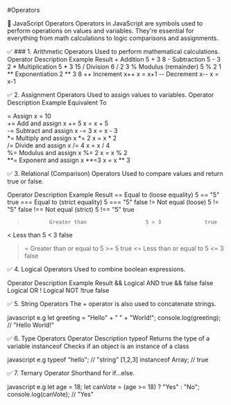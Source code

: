 #Operators
 
  🔧 JavaScript Operators
Operators in JavaScript are symbols used to perform operations on values and variables. They're essential for everything from math calculations to logic comparisons and assignments.

✅ ### 1. Arithmetic Operators
Used to perform mathematical calculations.
   Operator      	Description	         Example	       Result
     +	           Addition	            5 + 3	          8
     -	           Subtraction     	    5 - 3	          2
     *	           Multiplication	      5 * 3	         15
     /	            Division	          6 / 2	          3
     %	          Modulus (remainder)  	5 % 2	          1
     **	           Exponentiation	      2 ** 3	        8
     ++	           Increment	          x++         	x = x+1
     --	           Decrement	          x--	          x = x-1

✅ 2. Assignment Operators
Used to assign values to variables.
Operator     Description            Example     Equivalent To 

  =            Assign                x = 10                
  +=        Add and assign           x += 5      x = x + 5  
  -=       Subtract and assign       x -= 3      x = x - 3  
  *=       Multiply and assign      x *= 2      x = x * 2   
  /=       Divide and assign         x /= 4      x = x / 4   
  %=       Modulus and assign       x %= 2      x = x % 2   
  **=      Exponent and assign      x **=3      x = x ** 3  

 ✅ 3. Relational (Comparison) Operators
Used to compare values and return true or false.

Operator	Description	                     Example	          Result
==	        Equal to (loose equality)	     5 == "5"	          true
===	        Equal to (strict equality)	   5 === "5"	        false
!=	        Not equal (loose)	             5 != "5"	          false
!==	        Not equal (strict)	           5 !== "5"	        true
>	          Greater than	                 5 > 3	            true
<	          Less than	                     5 < 3	            false
>=	        Greater than or equal to	     5 >= 5             true
<=	        Less than or equal to	         5 <= 3	            false

 ✅ 4. Logical Operators
Used to combine boolean expressions.

Operator	      Description     	Example	          Result
&&	            Logical AND	     true && false	    false
`		                                 `	            Logical OR
!	              Logical NOT	       !true	          false

 ✅ 5. String Operators
 The + operator is also used to concatenate strings.

javascript
e.g
let greeting = "Hello" + " " + "World!";
console.log(greeting); // "Hello World!"


✅ 6. Type Operators
Operator	     Description
typeof	        Returns the type of a variable
instanceof     	Checks if an object is an instance of a class

javascript
e.g
typeof "hello"; // "string"
[1,2,3] instanceof Array; // true


✅ 7. Ternary Operator
Shorthand for if...else.

javascript
e.g
let age = 18;
let canVote = (age >= 18) ? "Yes" : "No";
console.log(canVote); // "Yes"
